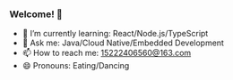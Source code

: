### Welcome! 👋

- 🌱 I’m currently learning: React/Node.js/TypeScript
- 💬 Ask me: Java/Cloud Native/Embedded Development
- 📫 How to reach me: 15222406560@163.com
- 😄 Pronouns: Eating/Dancing
